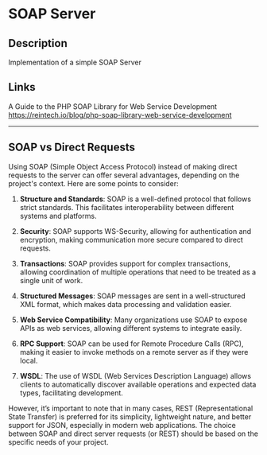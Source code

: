 # SOAP Server

## Description
Implementation of a simple SOAP Server

## Links

A Guide to the PHP SOAP Library for Web Service Development
https://reintech.io/blog/php-soap-library-web-service-development

---

## SOAP vs Direct Requests

Using SOAP (Simple Object Access Protocol) instead of making direct requests to the server can offer several advantages, depending on the project's context. Here are some points to consider:

1. **Structure and Standards**: SOAP is a well-defined protocol that follows strict standards. This facilitates interoperability between different systems and platforms.

2. **Security**: SOAP supports WS-Security, allowing for authentication and encryption, making communication more secure compared to direct requests.

3. **Transactions**: SOAP provides support for complex transactions, allowing coordination of multiple operations that need to be treated as a single unit of work.

4. **Structured Messages**: SOAP messages are sent in a well-structured XML format, which makes data processing and validation easier.

5. **Web Service Compatibility**: Many organizations use SOAP to expose APIs as web services, allowing different systems to integrate easily.

6. **RPC Support**: SOAP can be used for Remote Procedure Calls (RPC), making it easier to invoke methods on a remote server as if they were local.

7. **WSDL**: The use of WSDL (Web Services Description Language) allows clients to automatically discover available operations and expected data types, facilitating development.

However, it’s important to note that in many cases, REST (Representational State Transfer) is preferred for its simplicity, lightweight nature, and better support for JSON, especially in modern web applications. 
The choice between SOAP and direct server requests (or REST) should be based on the specific needs of your project.
